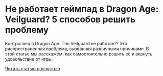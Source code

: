 # Не работает геймпад в Dragon Age: Veilguard? 5 способов решить проблему



Контроллер в Dragon Age: The Veilguard не работает? Это распространенная проблема, вызванная различными причинами. В этой статье мы расскажем, как самостоятельно решить её и вернуть удовольствие от игры.

[Читать статью полностью](https://xyberbara.com/gaming/gamepad-dragon-age/)
